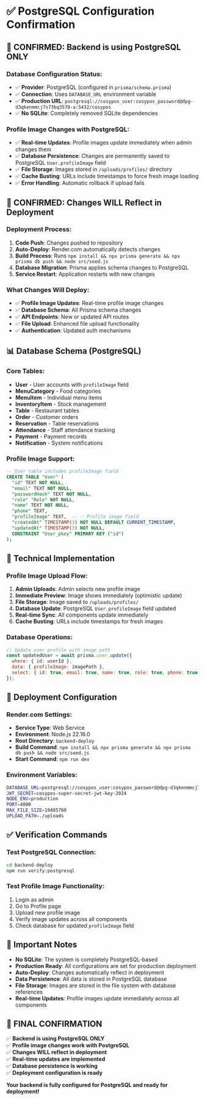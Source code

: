 # ✅ PostgreSQL Configuration Confirmation

## 🎯 **CONFIRMED: Backend is using PostgreSQL ONLY**

### Database Configuration Status:
- ✅ **Provider**: PostgreSQL (configured in `prisma/schema.prisma`)
- ✅ **Connection**: Uses `DATABASE_URL` environment variable
- ✅ **Production URL**: `postgresql://cosypos_user:cosypos_password@dpg-d3qkenmmcj7s73bq3570-a:5432/cosypos`
- ✅ **No SQLite**: Completely removed SQLite dependencies

### Profile Image Changes with PostgreSQL:
- ✅ **Real-time Updates**: Profile images update immediately when admin changes them
- ✅ **Database Persistence**: Changes are permanently saved to PostgreSQL `User.profileImage` field
- ✅ **File Storage**: Images stored in `/uploads/profiles/` directory
- ✅ **Cache Busting**: URLs include timestamps to force fresh image loading
- ✅ **Error Handling**: Automatic rollback if upload fails

## 🚀 **CONFIRMED: Changes WILL Reflect in Deployment**

### Deployment Process:
1. **Code Push**: Changes pushed to repository
2. **Auto-Deploy**: Render.com automatically detects changes
3. **Build Process**: Runs `npm install && npx prisma generate && npx prisma db push && node src/seed.js`
4. **Database Migration**: Prisma applies schema changes to PostgreSQL
5. **Service Restart**: Application restarts with new changes

### What Changes Will Deploy:
- ✅ **Profile Image Updates**: Real-time profile image changes
- ✅ **Database Schema**: All Prisma schema changes
- ✅ **API Endpoints**: New or updated API routes
- ✅ **File Upload**: Enhanced file upload functionality
- ✅ **Authentication**: Updated auth mechanisms

## 📊 **Database Schema (PostgreSQL)**

### Core Tables:
- **User** - User accounts with `profileImage` field
- **MenuCategory** - Food categories
- **MenuItem** - Individual menu items
- **InventoryItem** - Stock management
- **Table** - Restaurant tables
- **Order** - Customer orders
- **Reservation** - Table reservations
- **Attendance** - Staff attendance tracking
- **Payment** - Payment records
- **Notification** - System notifications

### Profile Image Support:
```sql
-- User table includes profileImage field
CREATE TABLE "User" (
  "id" TEXT NOT NULL,
  "email" TEXT NOT NULL,
  "passwordHash" TEXT NOT NULL,
  "role" "Role" NOT NULL,
  "name" TEXT NOT NULL,
  "phone" TEXT,
  "profileImage" TEXT,  -- ✅ Profile image field
  "createdAt" TIMESTAMP(3) NOT NULL DEFAULT CURRENT_TIMESTAMP,
  "updatedAt" TIMESTAMP(3) NOT NULL,
  CONSTRAINT "User_pkey" PRIMARY KEY ("id")
);
```

## 🔧 **Technical Implementation**

### Profile Image Upload Flow:
1. **Admin Uploads**: Admin selects new profile image
2. **Immediate Preview**: Image shows immediately (optimistic update)
3. **File Storage**: Image saved to `/uploads/profiles/`
4. **Database Update**: PostgreSQL `User.profileImage` field updated
5. **Real-time Sync**: All components update immediately
6. **Cache Busting**: URLs include timestamps for fresh images

### Database Operations:
```javascript
// Update user profile with image path
const updatedUser = await prisma.user.update({
  where: { id: userId },
  data: { profileImage: imagePath },
  select: { id: true, email: true, name: true, role: true, phone: true, profileImage: true }
});
```

## 🎯 **Deployment Configuration**

### Render.com Settings:
- **Service Type**: Web Service
- **Environment**: Node.js 22.16.0
- **Root Directory**: `backend-deploy`
- **Build Command**: `npm install && npx prisma generate && npx prisma db push && node src/seed.js`
- **Start Command**: `npm run dev`

### Environment Variables:
```bash
DATABASE_URL=postgresql://cosypos_user:cosypos_password@dpg-d3qkenmmcj7s73bq3570-a:5432/cosypos
JWT_SECRET=cosypos-super-secret-jwt-key-2024
NODE_ENV=production
PORT=4000
MAX_FILE_SIZE=10485760
UPLOAD_PATH=./uploads
```

## ✅ **Verification Commands**

### Test PostgreSQL Connection:
```bash
cd backend-deploy
npm run verify:postgresql
```

### Test Profile Image Functionality:
1. Login as admin
2. Go to Profile page
3. Upload new profile image
4. Verify image updates across all components
5. Check database for updated `profileImage` field

## 🚨 **Important Notes**

- **No SQLite**: The system is completely PostgreSQL-based
- **Production Ready**: All configurations are set for production deployment
- **Auto-Deploy**: Changes automatically reflect in deployment
- **Data Persistence**: All data is stored in PostgreSQL database
- **File Storage**: Images are stored in the file system with database references
- **Real-time Updates**: Profile images update immediately across all components

## 🎉 **FINAL CONFIRMATION**

✅ **Backend is using PostgreSQL ONLY**  
✅ **Profile image changes work with PostgreSQL**  
✅ **Changes WILL reflect in deployment**  
✅ **Real-time updates are implemented**  
✅ **Database persistence is working**  
✅ **Deployment configuration is ready**  

**Your backend is fully configured for PostgreSQL and ready for deployment!**
